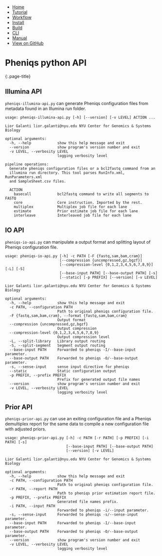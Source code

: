 <!--
    Pheniqs : PHilology ENcoder wIth Quality Statistics
    Copyright (C) 2018  Lior Galanti
    NYU Center for Genetics and System Biology

    Author: Lior Galanti <lior.galanti@nyu.edu>

    This program is free software: you can redistribute it and/or modify
    it under the terms of the GNU Affero General Public License as
    published by the Free Software Foundation, either version 3 of the
    License, or (at your option) any later version.

    This program is distributed in the hope that it will be useful,
    but WITHOUT ANY WARRANTY; without even the implied warranty of
    MERCHANTABILITY or FITNESS FOR A PARTICULAR PURPOSE.  See the
    GNU Affero General Public License for more details.

    You should have received a copy of the GNU Affero General Public License
    along with this program.  If not, see <http://www.gnu.org/licenses/>.
-->

<section id="navigation">
    <ul>
        <li><a                  href="/pheniqs/2.0/">Home</a></li>
        <li><a                  href="/pheniqs/2.0/tutorial.html">Tutorial</a></li>
        <li><a                  href="/pheniqs/2.0/workflow.html">Workflow</a></li>
        <li><a                  href="/pheniqs/2.0/install.html">Install</a></li>
        <li><a                  href="/pheniqs/2.0/build.html">Build</a></li>
        <li><a                  href="/pheniqs/2.0/cli.html">CLI</a></li>
        <li><a                  href="/pheniqs/2.0/manual.html">Manual</a></li>
        <li><a class="github"   href="http://github.com/biosails/pheniqs">View on GitHub</a></li>
    </ul>
    <div class="clear" />
</section>

# Pheniqs python API
{:.page-title}

## Illumina API

`pheniqs-illumina-api.py` can generate Pheniqs configuration files from metadata found in an Illumina run folder.

    usage: pheniqs-illumina-api.py [-h] [--version] [-v LEVEL] ACTION ...

    Lior Galanti lior.galanti@nyu.edu NYU Center for Genomics & Systems Biology

    optional arguments:
      -h, --help            show this help message and exit
      --version             show program's version number and exit
      -v LEVEL, --verbosity LEVEL
                            logging verbosity level

    pipeline operations:
      Generate pheniqs configuration files or a bcl2fastq command from an
      illumina run directory. This tool parses RunInfo.xml, RunParameters.xml
      and SampleSheet.csv files.

      ACTION
        basecall            bcl2fastq command to write all segments to FASTQ
        core                Core instruction. Imported by the rest.
        multiplex           Multiplex job file for each lane
        estimate            Prior estimate job file for each lane
        interleave          Interleaved job file for each lane

## IO API

`pheniqs-io-api.py` can manipulate a output format and splitting layout of Pheniqs configuration file.

    usage: pheniqs-io-api.py [-h] -c PATH [-F {fastq,sam,bam,cram}]
                             [--compression {uncompressed,gz,bgzf}]
                             [--compression-level {0,1,2,3,4,5,6,7,8,9}] [-L] [-S]
                             [--base-input PATH] [--base-output PATH] [-s]
                             [--static] [-p PREFIX] [--version] [-v LEVEL]

    Lior Galanti lior.galanti@nyu.edu NYU Center for Genomics & Systems Biology

    optional arguments:
      -h, --help            show this help message and exit
      -c PATH, --configuration PATH
                            Path to original pheniqs configuration file.
      -F {fastq,sam,bam,cram}, --format {fastq,sam,bam,cram}
                            Output format
      --compression {uncompressed,gz,bgzf}
                            Output compression
      --compression-level {0,1,2,3,4,5,6,7,8,9}
                            Output compression level
      -L, --split-library   Library output routing
      -S, --split-segment   Segment output routing
      --base-input PATH     Forwarded to pheniqs -I/--base-input parameter.
      --base-output PATH    Forwarded to pheniqs -O/--base-output parameter.
      -s, --sense-input     sense input directive for pheniqs
      --static              Static configuration output
      -p PREFIX, --prefix PREFIX
                            Prefix for generated output file names
      --version             show program's version number and exit
      -v LEVEL, --verbosity LEVEL
                            logging verbosity level

## Prior API

`pheniqs-prior-api.py` can use an exiting configuration file and a Pheniqs demultiplex report for the same data to compile a new configuration file with adjusted priors.

    usage: pheniqs-prior-api.py [-h] -c PATH [-r PATH] [-p PREFIX] [-i PATH] [-s]
                                [--base-input PATH] [--base-output PATH]
                                [--version] [-v LEVEL]

    Lior Galanti lior.galanti@nyu.edu NYU Center for Genomics & Systems Biology

    optional arguments:
      -h, --help            show this help message and exit
      -c PATH, --configuration PATH
                            Path to original pheniqs configuration file.
      -r PATH, --report PATH
                            Path to pheniqs prior estimation report file.
      -p PREFIX, --prefix PREFIX
                            Generated file names prefix.
      -i PATH, --input PATH
                            Forwarded to pheniqs -i/--input parameter.
      -s, --sense-input     Forwarded to pheniqs -s/--sense-input parameter.
      --base-input PATH     Forwarded to pheniqs -I/--base-input parameter.
      --base-output PATH    Forwarded to pheniqs -O/--base-output parameter.
      --version             show program's version number and exit
      -v LEVEL, --verbosity LEVEL
                            logging verbosity level
